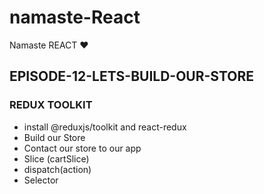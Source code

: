 # namaste-React

Namaste REACT ❤

## EPISODE-12-LETS-BUILD-OUR-STORE

### REDUX TOOLKIT

- install @reduxjs/toolkit and react-redux
- Build our Store
- Contact our store to our app
- Slice (cartSlice)
- dispatch(action)
- Selector
